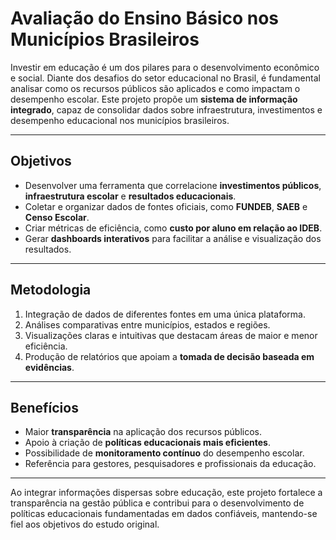# Avaliação do Ensino Básico nos Municípios Brasileiros

Investir em educação é um dos pilares para o desenvolvimento econômico e social. Diante dos desafios do setor educacional no Brasil, é fundamental analisar como os recursos públicos são aplicados e como impactam o desempenho escolar. Este projeto propõe um **sistema de informação integrado**, capaz de consolidar dados sobre infraestrutura, investimentos e desempenho educacional nos municípios brasileiros.

---

## Objetivos

- Desenvolver uma ferramenta que correlacione **investimentos públicos**, **infraestrutura escolar** e **resultados educacionais**.
- Coletar e organizar dados de fontes oficiais, como **FUNDEB**, **SAEB** e **Censo Escolar**.
- Criar métricas de eficiência, como **custo por aluno em relação ao IDEB**.
- Gerar **dashboards interativos** para facilitar a análise e visualização dos resultados.

---

## Metodologia

1. Integração de dados de diferentes fontes em uma única plataforma.
2. Análises comparativas entre municípios, estados e regiões.
3. Visualizações claras e intuitivas que destacam áreas de maior e menor eficiência.
4. Produção de relatórios que apoiam a **tomada de decisão baseada em evidências**.

---

## Benefícios

- Maior **transparência** na aplicação dos recursos públicos.
- Apoio à criação de **políticas educacionais mais eficientes**.
- Possibilidade de **monitoramento contínuo** do desempenho escolar.
- Referência para gestores, pesquisadores e profissionais da educação.

---

Ao integrar informações dispersas sobre educação, este projeto fortalece a transparência na gestão pública e contribui para o desenvolvimento de políticas educacionais fundamentadas em dados confiáveis, mantendo-se fiel aos objetivos do estudo original.

